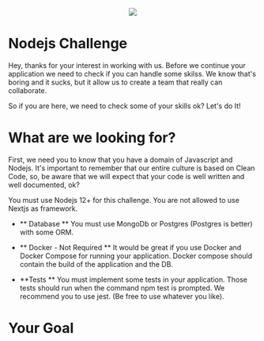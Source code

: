 <a  href="https://pingback.com/"><p  align="center"><img  src="https://media-exp1.licdn.com/dms/image/C4E16AQHrluCFxvATBQ/profile-displaybackgroundimage-shrink_350_1400/0/1623436459015?e=1648080000&v=beta&t=4qNa36w_JoJyNVAL7uAba6zonkJiJwy3-fYfWAm8hCo"></p></a>


# Nodejs Challenge

  Hey, thanks for your interest in working with us. Before we continue your application we need to check if you can handle some skilss.
  We know that's boring and it sucks, but it allow us to create a team that really can collaborate. 
  
  So if you are here, we need to check some of your skills ok? Let's do It!

# What are we looking for?

First, we need you to know that you have a domain of Javascript and Nodejs. It's important to remember that our entire culture is based on Clean Code, so, be aware that we will expect that your code is well written and well documented, ok?
  
   You must use Nodejs 12+ for this challenge. You are not allowed to use Nextjs as framework. 
   
   - ** Database **
    You must use MongoDb or Postgres (Postgres is better) with some ORM.
    
   - ** Docker - Not Required **
     It would be great if you use Docker and Docker Compose for running your application. 
     Docker compose should contain the build of the application and the DB.
     
   - **Tests **
      You must implement some tests in your application. Those tests should run when the command npm test is prompted. We recommend you to use jest. (Be free to use whatever you like).
      
# Your Goal

